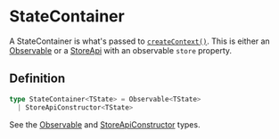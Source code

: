 # StateContainer

A StateContainer is what's passed to [`createContext()`](/api/createContext.md). This is either an [Observable](/types/Observable.md) or a [StoreApi](/api/StoreApi.md) with an observable `store` property.

## Definition

```typescript
type StateContainer<TState> = Observable<TState>
  | StoreApiConstructor<TState>
```

See the [Observable](/types/Observable.md) and [StoreApiConstructor](/types/StoreApiConstructor.md) types.
